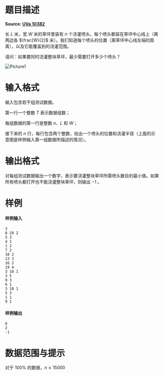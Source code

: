 
# 题目描述

**Source: [UVa 10382](http://private.vjudge.net/problem#OJId=All&probNum=&title=Watering&source=&category=all)**

长 $L$ 米，宽 $W$ 米的草坪里装有 $n$ 个浇灌喷头。每个喷头都装在草坪中心线上（离两边各 $\frac{W}{2}$ 米）。我们知道每个喷头的位置（离草坪中心线左端的距离），以及它能覆盖到的浇灌范围。

请问：如果要同时浇灌整块草坪，最少需要打开多少个喷头？

![Picture1](source/loj/10002/img/aHR0cDovL21pYW8uc3UvaW1hZ2VzLzIwMTgvMDcvMDMvYWFhZjJmNWQucG5n.png)

# 输入格式

输入包含若干组测试数据。

第一行一个整数 $T$ 表示数据组数；

每组数据的第一行是整数 $n$、$L$ 和 $W$；

接下来的 $n$ 行，每行包含两个整数，给出一个喷头的位置和浇灌半径（上面的示意图是样例输入第一组数据所描述的情况）。

# 输出格式

对每组测试数据输出一个数字，表示要浇灌整块草坪所需喷头数目的最小值。如果所有喷头都打开也不能浇灌整块草坪，则输出 $-1$ 。

# 样例

#### 样例输入
```plain
3
8 20 2
5 3
4 1
1 2
7 2
10 2
13 3
16 2
19 4
3 10 1
3 5
9 3
6 1
3 10 1
5 3
1 1
9 1
```
#### 样例输出
```plain
6
2
-1
```

# 数据范围与提示

对于 $100\%$ 的数据，$n \le 15000$

